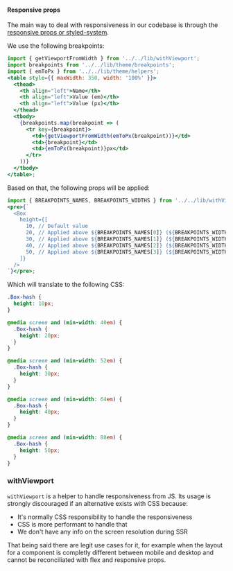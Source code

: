 #### Responsive props

The main way to deal with responsiveness in our codebase is through
the [responsive props or styled-system](https://styled-system.com/responsive-styles).

We use the following breakpoints:

```jsx
import { getViewportFromWidth } from '../../lib/withViewport';
import breakpoints from '../../lib/theme/breakpoints';
import { emToPx } from '../../lib/theme/helpers';
<table style={{ maxWidth: 350, width: '100%' }}>
  <thead>
    <th align="left">Name</th>
    <th align="left">Value (em)</th>
    <th align="left">Value (px)</th>
  </thead>
  <tbody>
    {breakpoints.map(breakpoint => (
      <tr key={breakpoint}>
        <td>{getViewportFromWidth(emToPx(breakpoint))}</td>
        <td>{breakpoint}</td>
        <td>{emToPx(breakpoint)}px</td>
      </tr>
    ))}
  </tbody>
</table>;
```

Based on that, the following props will be applied:

```jsx
import { BREAKPOINTS_NAMES, BREAKPOINTS_WIDTHS } from '../../lib/withViewport';
<pre>{`
  <Box
    height={[
      10, // Default value
      20, // Applied above ${BREAKPOINTS_NAMES[0]} (${BREAKPOINTS_WIDTHS[0]}px)
      30, // Applied above ${BREAKPOINTS_NAMES[1]} (${BREAKPOINTS_WIDTHS[1]}px)
      40, // Applied above ${BREAKPOINTS_NAMES[2]} (${BREAKPOINTS_WIDTHS[2]}px)
      50, // Applied above ${BREAKPOINTS_NAMES[3]} (${BREAKPOINTS_WIDTHS[3]}px)
    ]}
  />
`}</pre>;
```

Which will translate to the following CSS:

```css
.Box-hash {
  height: 10px;
}

@media screen and (min-width: 40em) {
  .Box-hash {
    height: 20px;
  }
}

@media screen and (min-width: 52em) {
  .Box-hash {
    height: 30px;
  }
}

@media screen and (min-width: 64em) {
  .Box-hash {
    height: 40px;
  }
}

@media screen and (min-width: 88em) {
  .Box-hash {
    height: 50px;
  }
}
```

### withViewport

`withViewport` is a helper to handle responsiveness from JS. Its usage is strongly discouraged if an alternative exists with CSS because:

- It's normally CSS responsibility to handle the responsiveness
- CSS is more performant to handle that
- We don't have any info on the screen resolution during SSR

That being said there are legit use cases for it, for example when the layout for a component
is completly different between mobile and desktop and cannot be reconciliated with flex and
responsive props.
